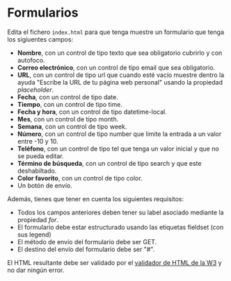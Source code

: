 # Formularios

Edita el fichero `index.html` para que tenga muestre un formulario que tenga los sigiuentes campos:

- **Nombre**, con un control de tipo texto que sea obligatorio cubrirlo y con autofoco.
- **Correo electrónico**, con un control de tipo email que sea obligatorio.
- **URL**, con un control de tipo url que cuando esté vacío muestre dentro la ayuda "Escribe la URL de tu página web personal" usando la propiedad _placeholder_.
- **Fecha**, con un control de tipo date.
- **Tiempo**, con un control de tipo time.
- **Fecha y hora**, con un control de tipo datetime-local.
- **Mes**, con un control de tipo month.
- **Semana**, con un control de tipo week.
- **Número**, con un control de tipo number que limite la entrada a un valor entre -10 y 10.
- **Teléfono**, con un control de tipo tel que tenga un valor inicial y que no se pueda editar.
- **Término de búsqueda**, con un control de tipo search y que este deshabiltado.
- **Color favorito**, con un control de tipo color.
- Un botón de envío.

Además, tienes que tener en cuenta los siguientes requisitos:

- Todos los campos anteriores deben tener su label asociado mediante la propiedad _for_.
- El formulario debe estar estructurado usando las etiquetas fieldset (con sus legend)
- El método de envío del formulario debe ser GET.
- El destino del envío del formulario debe ser "#".

El HTML resultante debe ser validado por el [validador de HTML de la W3](https://validator.w3.org/#validate_by_input) y no dar ningún error.
